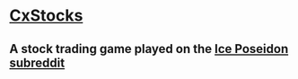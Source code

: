 # [CxStocks](http://cxstocks.me)
## A stock trading game played on the [Ice Poseidon subreddit](https://www.reddit.com/r/Ice_Poseidon)
